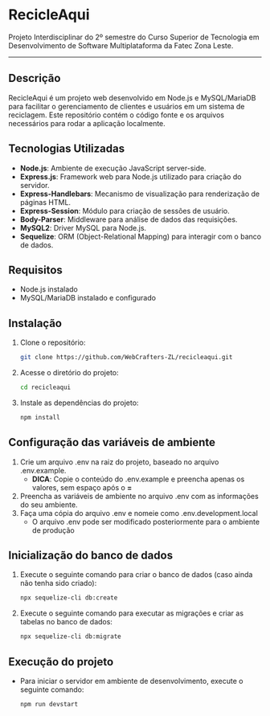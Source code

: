 # RecicleAqui
Projeto Interdisciplinar do 2º semestre do Curso Superior de Tecnologia em Desenvolvimento de Software Multiplataforma da Fatec Zona Leste.

---

## Descrição
RecicleAqui é um projeto web desenvolvido em Node.js e MySQL/MariaDB para facilitar o gerenciamento de clientes e usuários em um sistema de reciclagem. Este repositório contém o código fonte e os arquivos necessários para rodar a aplicação localmente.

## Tecnologias Utilizadas
- **Node.js**: Ambiente de execução JavaScript server-side.
- **Express.js**: Framework web para Node.js utilizado para criação do servidor.
- **Express-Handlebars**: Mecanismo de visualização para renderização de páginas HTML.
- **Express-Session**: Módulo para criação de sessões de usuário.
- **Body-Parser**: Middleware para análise de dados das requisições.
- **MySQL2**: Driver MySQL para Node.js.
- **Sequelize**: ORM (Object-Relational Mapping) para interagir com o banco de dados.
## Requisitos
- Node.js instalado
- MySQL/MariaDB instalado e configurado
## Instalação
1. Clone o repositório:
   ```bash
   git clone https://github.com/WebCrafters-ZL/recicleaqui.git
2. Acesse o diretório do projeto:
    ```bash
    cd recicleaqui
3. Instale as dependências do projeto:
    ```bash
    npm install
## Configuração das variáveis de ambiente
1. Crie um arquivo .env na raiz do projeto, baseado no arquivo .env.example. 
    - **DICA**: Copie o conteúdo do .env.example e preencha apenas os valores, sem espaço após o **=**
2. Preencha as variáveis de ambiente no arquivo .env com as informações do seu ambiente.
3. Faça uma cópia do arquivo .env e nomeie como .env.development.local
    - O arquivo .env pode ser modificado posteriormente para o ambiente de produção

## Inicialização do banco de dados
1. Execute o seguinte comando para criar o banco de dados (caso ainda não tenha sido criado):
    ```bash
    npx sequelize-cli db:create
2. Execute o seguinte comando para executar as migrações e criar as tabelas no banco de dados:
    ```bash
    npx sequelize-cli db:migrate
## Execução do projeto
- Para iniciar o servidor em ambiente de desenvolvimento, execute o seguinte comando:
    ```bash
    npm run devstart
